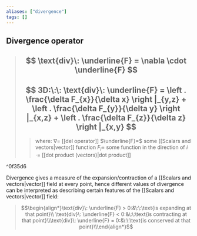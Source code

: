 ```yaml
---
aliases: ["divergence"]
tags: []
---
```


## Divergence operator


> ## $$ \text{div}\: \underline{F} = \nabla \cdot \underline{F} $$ 
> ## $$ 3D:\:\: \text{div}\: \underline{F} =  \left . \frac{\delta F_{x}}{\delta x} \right |_{y,z} + \left . \frac{\delta F_{y}}{\delta y} \right |_{x,z} + \left . \frac{\delta F_{z}}{\delta z} \right |_{x,y} $$
>> where:
>> $\nabla=$ [[del operator]]
>> $\underline{F}=$ some [[Scalars and vectors|vector]] function
>> $F_{i}=$ some function in the direction of $i$
>> $\cdot=$ [[dot product (vectors)|dot product]]

^0f35d6

Divergence gives a measure of the expansion/contraction of a [[Scalars and vectors|vector]] field at every point, hence different values of divergence can be interpreted as describing certain features of the [[Scalars and vectors|vector]] field:

> $$\begin{align*}\text{div}\: \underline{F} > 0:&\:\:\text{is expanding at that point}\\ \text{div}\: \underline{F} < 0:&\:\:\text{is contracting at that point}\\\text{div}\: \underline{F} = 0:&\:\:\text{is conserved at that point}\\\end{align*}$$

